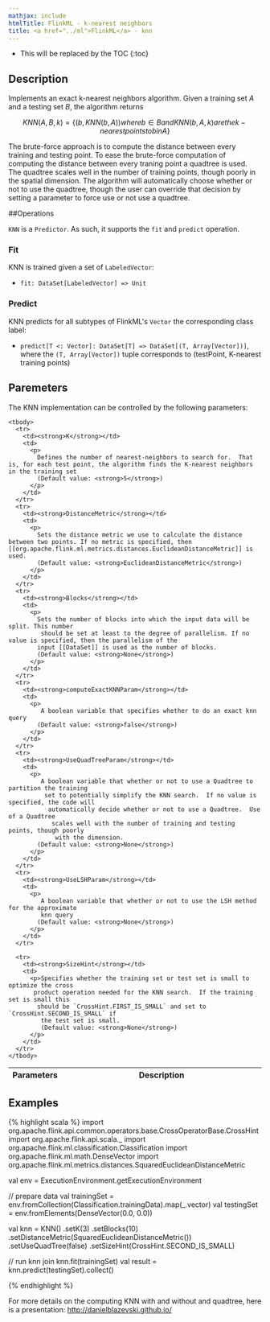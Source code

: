 ```yaml
---
mathjax: include
htmlTitle: FlinkML - k-nearest neighbors
title: <a href="../ml">FlinkML</a> - knn
---
```

<!--
Licensed to the Apache Software Foundation (ASF) under one
or more contributor license agreements.  See the NOTICE file
distributed with this work for additional information
regarding copyright ownership.  The ASF licenses this file
to you under the Apache License, Version 2.0 (the
"License"); you may not use this file except in compliance
with the License.  You may obtain a copy of the License at

  http://www.apache.org/licenses/LICENSE-2.0

Unless required by applicable law or agreed to in writing,
software distributed under the License is distributed on an
"AS IS" BASIS, WITHOUT WARRANTIES OR CONDITIONS OF ANY
KIND, either express or implied.  See the License for the
specific language governing permissions and limitations
under the License.
-->

* This will be replaced by the TOC
{:toc}

## Description
Implements an exact k-nearest neighbors algorithm.  Given a training set $A$ and a testing set $B$, the algorithm returns

$$
KNN(A,B, k) = \{ \left( b, KNN(b,A) \right) where b \in B and KNN(b, A, k) are the k-nearest points to b in A \}
$$

The brute-force approach is to compute the distance between every training and testing point.  To ease the brute-force computation of computing the distance between every traning point a quadtree is used.  The quadtree scales well in the number of training points, though poorly in the spatial dimension.  The algorithm will automatically choose whether or not to use the quadtree, though the user can override that decision by setting a parameter to force use or not use a quadtree. 

##Operations

`KNN` is a `Predictor`. 
As such, it supports the `fit` and `predict` operation.

### Fit

KNN is trained given a set of `LabeledVector`:

* `fit: DataSet[LabeledVector] => Unit`

### Predict

KNN predicts for all subtypes of FlinkML's `Vector` the corresponding class label:

* `predict[T <: Vector]: DataSet[T] => DataSet[(T, Array[Vector])]`, where the `(T, Array[Vector])` tuple
  corresponds to (testPoint, K-nearest training points)

## Paremeters
The KNN implementation can be controlled by the following parameters:

   <table class="table table-bordered">
    <thead>
      <tr>
        <th class="text-left" style="width: 20%">Parameters</th>
        <th class="text-center">Description</th>
      </tr>
    </thead>

    <tbody>
      <tr>
        <td><strong>K</strong></td>
        <td>
          <p>
            Defines the number of nearest-neighbors to search for.  That is, for each test point, the algorithm finds the K-nearest neighbors in the training set
            (Default value: <strong>5</strong>)
          </p>
        </td>
      </tr>
      <tr>
        <td><strong>DistanceMetric</strong></td>
        <td>
          <p>
            Sets the distance metric we use to calculate the distance between two points. If no metric is specified, then [[org.apache.flink.ml.metrics.distances.EuclideanDistanceMetric]] is used.
            (Default value: <strong>EuclideanDistanceMetric</strong>)
          </p>
        </td>
      </tr>
      <tr>
        <td><strong>Blocks</strong></td>
        <td>
          <p>
            Sets the number of blocks into which the input data will be split. This number
             should be set at least to the degree of parallelism. If no value is specified, then the parallelism of the
            input [[DataSet]] is used as the number of blocks.
            (Default value: <strong>None</strong>)
          </p>
        </td>
      </tr>
      <tr>
        <td><strong>computeExactKNNParam</strong></td>
        <td>
          <p>
             A boolean variable that specifies whether to do an exact knn query
            (Default value: <strong>false</strong>)
          </p>
        </td>
      </tr>
      <tr>
        <td><strong>UseQuadTreeParam</strong></td>
        <td>
          <p>
             A boolean variable that whether or not to use a Quadtree to partition the training
              set to potentially simplify the KNN search.  If no value is specified, the code will
               automatically decide whether or not to use a Quadtree.  Use of a Quadtree
                scales well with the number of training and testing points, though poorly
                 with the dimension.
            (Default value: <strong>None</strong>)
          </p>
        </td>
      </tr>
      <tr>
        <td><strong>UseLSHParam</strong></td>
        <td>
          <p>
             A boolean variable that whether or not to use the LSH method for the approximate
             knn query
            (Default value: <strong>None</strong>)
          </p>
        </td>
      </tr>

      <tr>
        <td><strong>SizeHint</strong></td>
        <td>
          <p>Specifies whether the training set or test set is small to optimize the cross
           product operation needed for the KNN search.  If the training set is small this
            should be `CrossHint.FIRST_IS_SMALL` and set to `CrossHint.SECOND_IS_SMALL` if
             the test set is small.
             (Default value: <strong>None</strong>)
          </p>
        </td>
      </tr>
    </tbody>
  </table>

## Examples

{% highlight scala %}
import org.apache.flink.api.common.operators.base.CrossOperatorBase.CrossHint
import org.apache.flink.api.scala._
import org.apache.flink.ml.classification.Classification
import org.apache.flink.ml.math.DenseVector
import org.apache.flink.ml.metrics.distances.SquaredEuclideanDistanceMetric

  val env = ExecutionEnvironment.getExecutionEnvironment

  // prepare data
  val trainingSet = env.fromCollection(Classification.trainingData).map(_.vector)
  val testingSet = env.fromElements(DenseVector(0.0, 0.0))

 val knn = KNN()
    .setK(3)
    .setBlocks(10)
    .setDistanceMetric(SquaredEuclideanDistanceMetric())
    .setUseQuadTree(false)
    .setSizeHint(CrossHint.SECOND_IS_SMALL)

  // run knn join
  knn.fit(trainingSet)
  val result = knn.predict(testingSet).collect()

{% endhighlight %}

For more details on the computing KNN with and without and quadtree, here is a presentation:
http://danielblazevski.github.io/
